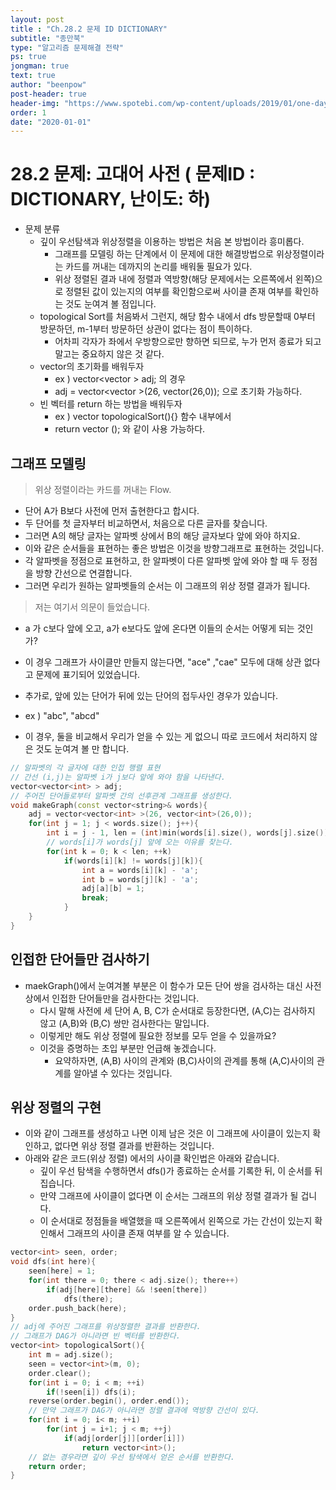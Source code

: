 ```yaml
---
layout: post
title : "Ch.28.2 문제 ID DICTIONARY"
subtitle: "종만북"
type: "알고리즘 문제해결 전략"
ps: true
jongman: true
text: true
author: "beenpow"
post-header: true
header-img: "https://www.spotebi.com/wp-content/uploads/2019/01/one-day-day-one-workout-motivation-spotebi.jpg"
order: 1
date: "2020-01-01"
---
```


# 28.2 문제: 고대어 사전 ( 문제ID : DICTIONARY, 난이도: 하)
[algo]: <https://algospot.com/judge/problem/read/DICTIONARY>

- 문제 분류
  - 깊이 우선탐색과 위상정렬을 이용하는 방법은 처음 본 방법이라 흥미롭다.
    - 그래프를 모델링 하는 단계에서 이 문제에 대한 해결방법으로 위상정렬이라는 카드를 꺼내는
      데까지의 논리를 배워둘 필요가 있다.
    - 위상 정렬된 결과 내에 정렬과 역방향(해당 문제에서는 오른쪽에서 왼쪽)으로 정렬된 값이 있는지의
      여부를 확인함으로써 사이클 존재 여부를 확인하는 것도 눈여겨 볼 점입니다.
  - topological Sort를 처음봐서 그런지, 해당 함수 내에서 dfs 방문할때 0부터 방문하던, m-1부터
    방문하던 상관이 없다는 점이 특이하다.
    - 어차피 각자가 좌에서 우방향으로만 향하면 되므로, 누가 먼저 종료가 되고 말고는 중요하지 않은 것
      같다.
  - vector의 초기화를 배워두자
    - ex ) vector<vector<int> > adj; 의 경우
    - adj = vector<vector<int> >(26, vector<int>(26,0)); 으로 초기화 가능하다.
  - 빈 벡터를 return 하는 방법을 배워두자
    - ex ) vector<int> topologicalSort(){} 함수 내부에서
    - return vector<int> (); 와 같이 사용 가능하다.

## 그래프 모델링

> 위상 정렬이라는 카드를 꺼내는 Flow.
- 단어 A가 B보다 사전에 먼저 출현한다고 합시다.
- 두 단어를 첫 글자부터 비교하면서, 처음으로 다른 글자를 찾습니다.
- 그러면 A의 해당 글자는 알파벳 상에서 B의 해당 글자보다 앞에 와야 하지요.
- 이와 같은 순서들을 표현하는 좋은 방법은 이것을 방향그래프로 표현하는 것입니다.
- 각 알파벳을 정점으로 표현하고, 한 알파벳이 다른 알파벳 앞에 와야 할 때 두 정점을 방향 간선으로
  연결합니다.
- 그러면 우리가 원하는 알파벳들의 순서는 이 그래프의 위상 정렬 결과가 됩니다.

> 저는 여기서 의문이 들었습니다.
- a 가 c보다 앞에 오고, a가 e보다도 앞에 온다면 이들의 순서는 어떻게 되는 것인가?
- 이 경우 그래프가 사이클만 만들지 않는다면, "ace" ,"cae" 모두에 대해 상관 없다고 문제에 표기되어
  있었습니다.


- 추가로, 앞에 있는 단어가 뒤에 있는 단어의 접두사인 경우가 있습니다.
- ex ) "abc", "abcd" 
- 이 경우, 둘을 비교해서 우리가 얻을 수 있는 게 없으니 따로 코드에서 처리하지 않은 것도 눈여겨 볼 만
  합니다.


```cpp
// 알파벳의 각 글자에 대한 인접 행렬 표현
// 간선 (i,j)는 알파벳 i가 j보다 앞에 와야 함을 나타낸다.
vector<vector<int> > adj;
// 주어진 단어들로부터 알파벳 간의 선후관계 그래프를 생성한다.
void makeGraph(const vector<string>& words){
    adj = vector<vector<int> >(26, vector<int>(26,0));
    for(int j = 1; j < words.size(); j++){
        int i = j - 1, len = (int)min(words[i].size(), words[j].size());
        // words[i]가 words[j] 앞에 오는 이유를 찾는다.
        for(int k = 0; k < len; ++k)
            if(words[i][k] != words[j][k]){
                int a = words[i][k] - 'a';
                int b = words[j][k] - 'a';
                adj[a][b] = 1;
                break;
            }
    }
}
```

## 인접한 단어들만 검사하기

- maekGraph()에서 눈여겨볼 부분은 이 함수가 모든 단어 쌍을 검사하는 대신 사전상에서 인접한
  단어들만을 검사한다는 것입니다.
  - 다시 말해 사전에 세 단어 A, B, C가 순서대로 등장한다면, (A,C)는 검사하지 않고 (A,B)와 (B,C) 쌍만
    검사한다는 말입니다.
  - 이렇게만 해도 위상 정렬에 필요한 정보를 모두 얻을 수 있을까요?
  - 이것을 증명하는 초입 부분만 언급해 놓겠습니다.
    - 요약하자면, (A,B) 사이의 관계와 (B,C)사이의 관계를 통해 (A,C)사이의 관계를 알아낼 수 있다는
      것입니다.

## 위상 정렬의 구현

- 이와 같이 그래프를 생성하고 나면 이제 남은 것은 이 그래프에 사이클이 있는지 확인하고, 없다면 위상
  정렬 결과를 반환하는 것입니다.
- 아래와 같은 코드(위상 정렬) 에서의 사이클 확인법은 아래와 같습니다.
  - 깊이 우선 탐색을 수행하면서 dfs()가 종료하는 순서를 기록한 뒤, 이 순서를 뒤집습니다.
  - 만약 그래프에 사이클이 없다면 이 순서는 그래프의 위상 정렬 결과가 될 겁니다.
  - 이 순서대로 정점들을 배열했을 때 오른쪽에서 왼쪽으로 가는 간선이 있는지 확인해서 그래프의 사이클
    존재 여부를 알 수 있습니다.

```cpp
vector<int> seen, order;
void dfs(int here){
    seen[here] = 1;
    for(int there = 0; there < adj.size(); there++)
        if(adj[here][there] && !seen[there])
            dfs(there);
    order.push_back(here);
}
// adj에 주어진 그래프를 위상정렬한 결과를 반환한다.
// 그래프가 DAG가 아니라면 빈 벡터를 반환한다.
vector<int> topologicalSort(){
    int m = adj.size();
    seen = vector<int>(m, 0);
    order.clear();
    for(int i = 0; i < m; ++i)
        if(!seen[i]) dfs(i);
    reverse(order.begin(), order.end());
    // 만약 그래프가 DAG가 아니라면 정렬 결과에 역방향 간선이 있다.
    for(int i = 0; i< m; ++i)
        for(int j = i+1; j < m; ++j)
            if(adj[order[j]][order[i]])
                return vector<int>();
    // 없는 경우라면 깊이 우선 탐색에서 얻은 순서를 반환한다.
    return order;
}
```

